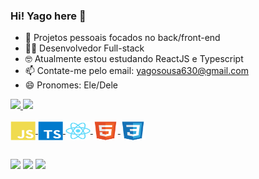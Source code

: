 ### Hi! Yago here 👋

- 🔭 Projetos pessoais focados no back/front-end
- 👨‍💻 Desenvolvedor Full-stack
- 🤓 Atualmente estou estudando ReactJS e Typescript
- 📫 Contate-me pelo email: yagosousa630@gmail.com 
- 😄 Pronomes: Ele/Dele

<div>
  <a href="">
  <img height="170em" src="https://github-readme-stats.vercel.app/api?username=trxsh1DEV&show_icons=true&theme=tokyonight"/>
  <img height="170em" src="https://github-readme-stats.vercel.app/api/top-langs/?username=trxsh1DEV&layout=compact&theme=tokyonight"/>
</div>

<div style="display: inline_block"><br>
  <img align="center" alt="Rafa-Js" height="30" width="40" src="https://raw.githubusercontent.com/devicons/devicon/master/icons/javascript/javascript-plain.svg">
  <img align="center" alt="Rafa-Ts" height="30" width="40" src="https://raw.githubusercontent.com/devicons/devicon/master/icons/typescript/typescript-plain.svg">
  <img align="center" alt="Rafa-React" height="30" width="40" src="https://raw.githubusercontent.com/devicons/devicon/master/icons/react/react-original.svg">
  <img align="center" alt="Rafa-HTML" height="30" width="40" src="https://raw.githubusercontent.com/devicons/devicon/master/icons/html5/html5-original.svg">
  <img align="center" alt="Rafa-CSS" height="30" width="40" src="https://raw.githubusercontent.com/devicons/devicon/master/icons/css3/css3-original.svg">
</div>
<!--   <img align="right" alt="trxsh1" height="200px" style="border-radius:50px;" src="https://i.imgur.com/fjDOKYz.gif"> -->
</div>

##
 
<div> 
  <a href = "mailto:yagosousa630@gmail.com"><img src="https://img.shields.io/badge/-Gmail-%23333?style=for-the-badge&logo=gmail&logoColor=white" target="_blank"></a>
  <a href="https://www.linkedin.com/in/yago-sousa-2170571b9/" target="_blank"><img src="https://img.shields.io/badge/LinkedIn-0077B5?style=for-the-badge&logo=linkedin&logoColor=white" target="_blank"></a>
  <a href = "https://wa.me/5511969642568?text=Hi!"><img src="https://img.shields.io/badge/WhatsApp-25D366?style=for-the-badge&logo=whatsapp&logoColor=white" target="_blank"></a>
</div>
